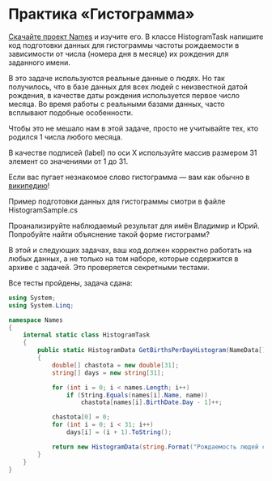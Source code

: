 # Практика «Гистограмма»

[Скачайте проект Names](Names.zip) и изучите его. В классе HistogramTask напишите код подготовки данных для гистограммы частоты рождаемости в зависимости от числа (номера дня в месяце) их рождения для заданного имени.

В это задаче используются реальные данные о людях. Но так получилось, что в базе данных для всех людей с неизвестной датой рождения, в качестве даты рождения используется первое число месяца. Во время работы с реальными базами данных, часто всплывают подобные особенности.

Чтобы это не мешало нам в этой задаче, просто не учитывайте тех, кто родился 1 числа любого месяца.

В качестве подписей (label) по оси X используйте массив размером 31 элемент со значениями от 1 до 31.

Если вас пугает незнакомое слово гистограмма — вам как обычно в [википедию](https://ru.wikipedia.org/wiki/%D0%93%D0%B8%D1%81%D1%82%D0%BE%D0%B3%D1%80%D0%B0%D0%BC%D0%BC%D0%B0)!

Пример подготовки данных для гистограммы смотри в файле HistogramSample.cs

Проанализируйте наблюдаемый результат для имён Владимир и Юрий. Попробуйте найти объяснение такой форме гистограмм?

В этой и следующих задачах, ваш код должен корректно работать на любых данных, а не только на том наборе, которые содержится в архиве с задачей. Это проверяется секретными тестами.

Все тесты пройдены, задача сдана:
```cs
using System;
using System.Linq;

namespace Names
{
    internal static class HistogramTask
    {
        public static HistogramData GetBirthsPerDayHistogram(NameData[] names, string name)
        {
            double[] chastota = new double[31];
            string[] days = new string[31];

            for (int i = 0; i < names.Length; i++)
                if (String.Equals(names[i].Name, name))
                    chastota[names[i].BirthDate.Day - 1]++;

            chastota[0] = 0;
            for (int i = 0; i < 31; i++)
                days[i] = (i + 1).ToString();

            return new HistogramData(string.Format("Рождаемость людей с именем '{0}'", name), days, chastota);
        }
    }
}
```
